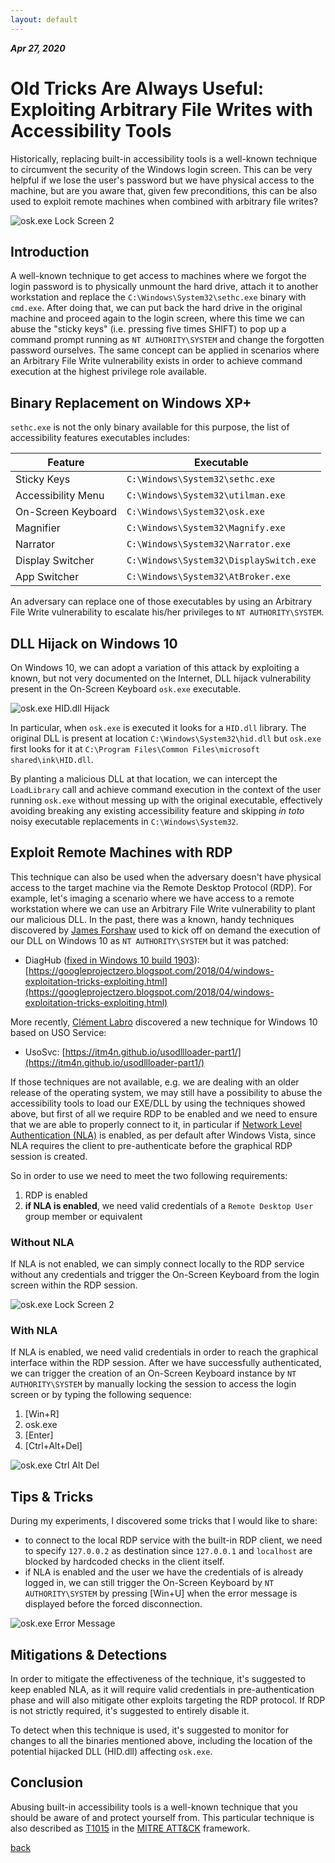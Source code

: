 ```yaml
---
layout: default
---
```


_**Apr 27, 2020**_

# Old Tricks Are Always Useful: Exploiting Arbitrary File Writes with Accessibility Tools

Historically, replacing built-in accessibility tools is a well-known technique to circumvent the security of the Windows login screen. This can be very helpful if we lose the user's password but we have physical access to the machine, but are you aware that, given few preconditions, this can be also used to exploit remote machines when combined with arbitrary file writes?

![osk.exe Lock Screen 2](../assets/images/osk-lock-screen-2.jpg "osk.exe Lock Screen 2")

## Introduction

A well-known technique to get access to machines where we forgot the login password is to physically unmount the hard drive, attach it to another workstation and replace the `C:\Windows\System32\sethc.exe` binary with `cmd.exe`. After doing that, we can put back the hard drive in the original machine and proceed again to the login screen, where this time we can abuse the "sticky keys" (i.e. pressing five times SHIFT) to pop up a command prompt running as `NT AUTHORITY\SYSTEM` and change the forgotten password ourselves. The same concept can be applied in scenarios where an Arbitrary File Write vulnerability exists in order to achieve command execution at the highest privilege role available.

## Binary Replacement on Windows XP+

`sethc.exe` is not the only binary available for this purpose, the list of accessibility features executables includes:

| Feature | Executable |
|---|---|
| Sticky Keys | `C:\Windows\System32\sethc.exe` |
| Accessibility Menu | `C:\Windows\System32\utilman.exe` |
| On-Screen Keyboard | `C:\Windows\System32\osk.exe` |
| Magnifier | `C:\Windows\System32\Magnify.exe` |
| Narrator | `C:\Windows\System32\Narrator.exe` |
| Display Switcher | `C:\Windows\System32\DisplaySwitch.exe` |
| App Switcher | `C:\Windows\System32\AtBroker.exe` |

An adversary can replace one of those executables by using an Arbitrary File Write vulnerability to escalate his/her privileges to `NT AUTHORITY\SYSTEM`.

## DLL Hijack on Windows 10

On Windows 10, we can adopt a variation of this attack by exploiting a known, but not very documented on the Internet, DLL hijack vulnerability present in the On-Screen Keyboard `osk.exe` executable.

![osk.exe HID.dll Hijack](../assets/images/osk-dll-hijack.jpg "osk.exe HID.dll Hijack")

In particular, when `osk.exe` is executed it looks for a `HID.dll` library. The original DLL is present at location `C:\Windows\System32\hid.dll` but `osk.exe` first looks for it at `C:\Program Files\Common Files\microsoft shared\ink\HID.dll`.

By planting a malicious DLL at that location, we can intercept the `LoadLibrary` call and achieve command execution in the context of the user running `osk.exe` without messing up with the original executable, effectively avoiding breaking any existing accessibility feature and skipping _in toto_ noisy executable replacements in `C:\Windows\System32`.

## Exploit Remote Machines with RDP

This technique can also be used when the adversary doesn't have physical access to the target machine via the Remote Desktop Protocol (RDP). For example, let's imaging a scenario where we have access to a remote workstation where we can use an Arbitrary File Write vulnerability to plant our malicious DLL. In the past, there was a known, handy techniques discovered by [James Forshaw](https://twitter.com/tiraniddo) used to kick off on demand the execution of our DLL on Windows 10 as `NT AUTHORITY\SYSTEM` but it was patched:

- DiagHub ([fixed in Windows 10 build 1903](https://twitter.com/decoder_it/status/1131247394031579138)): [https://googleprojectzero.blogspot.com/2018/04/windows-exploitation-tricks-exploiting.html](https://googleprojectzero.blogspot.com/2018/04/windows-exploitation-tricks-exploiting.html)

More recently, [Clément Labro](https://twitter.com/itm4n) discovered a new technique for Windows 10 based on USO Service:

- UsoSvc: [https://itm4n.github.io/usodllloader-part1/](https://itm4n.github.io/usodllloader-part1/)

If those techniques are not available, e.g. we are dealing with an older release of the operating system, we may still have a possibility to abuse the accessibility tools to load our EXE/DLL by using the techniques showed above, but first of all we require RDP to be enabled and we need to ensure that we are able to properly connect to it, in particular if [Network Level Authentication (NLA)](https://docs.microsoft.com/en-us/previous-versions/windows/it-pro/windows-server-2008-R2-and-2008/cc732713(v=ws.11)?redirectedfrom=MSDN) is enabled, as per default after Windows Vista, since NLA requires the client to pre-authenticate before the graphical RDP session is created.

So in order to use we need to meet the two following requirements:

1. RDP is enabled
2. **if NLA is enabled**, we need valid credentials of a `Remote Desktop User` group member or equivalent

### Without NLA

If NLA is not enabled, we can simply connect locally to the RDP service without any credentials and trigger the On-Screen Keyboard from the login screen within the RDP session.

![osk.exe Lock Screen 2](../assets/images/osk-lock-screen-1.jpg "osk.exe Lock Screen 1")

### With NLA

If NLA is enabled, we need valid credentials in order to reach the graphical interface within the RDP session. After we have successfully authenticated, we can trigger the creation of an On-Screen Keyboard instance by `NT AUTHORITY\SYSTEM` by manually locking the session to access the login screen or by typing the following sequence:

1. [Win+R]
2. osk.exe
3. [Enter]
4. [Ctrl+Alt+Del]

![osk.exe Ctrl Alt Del](../assets/images/osk-ctrl-alt-del.jpg "osk.exe Ctrl Alt Del")

## Tips & Tricks

During my experiments, I discovered some tricks that I would like to share:

- to connect to the local RDP service with the built-in RDP client, we need to specify `127.0.0.2` as destination since `127.0.0.1` and `localhost` are blocked by hardcoded checks in the client itself.
- if NLA is enabled and the user we have the credentials of is already logged in, we can still trigger the On-Screen Keyboard by `NT AUTHORITY\SYSTEM` by pressing [Win+U] when the error message is displayed before the forced disconnection.

![osk.exe Error Message](../assets/images/osk-error-message.jpg "osk.exe Error Message")

## Mitigations & Detections

In order to mitigate the effectiveness of the technique, it's suggested to keep enabled NLA, as it will require valid credentials in pre-authentication phase and will also mitigate other exploits targeting the RDP protocol. If RDP is not strictly required, it's suggested to entirely disable it.

To detect when this technique is used, it's suggested to monitor for changes to all the binaries mentioned above, including the location of the potential hijacked DLL (HID.dll) affecting `osk.exe`.

## Conclusion

Abusing built-in accessibility tools is a well-known technique that you should be aware of and protect yourself from. This particular technique is also described as [T1015](https://attack.mitre.org/techniques/T1015/) in the [MITRE ATT&CK](https://attack.mitre.org/) framework.

[back](../)
